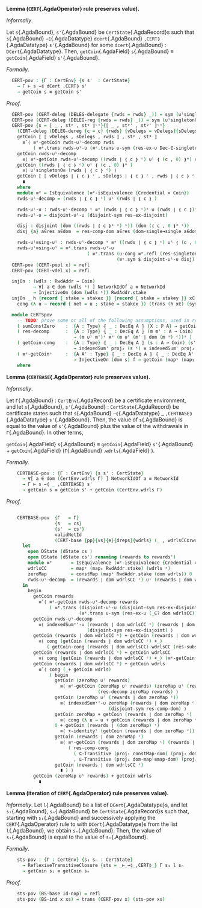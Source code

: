 <!--
```agda

{-# OPTIONS --safe #-}

open import Ledger.Conway.Specification.Gov.Base

module Ledger.Conway.Specification.Certs.Properties.PoVLemmas (gs : _) (open GovStructure gs) where

open import Ledger.Conway.Specification.Certs gs
open import Ledger.Conway.Specification.Gov.Actions gs hiding (yes; no)
open import Ledger.Prelude

open import Axiom.Set.Properties th

open import Algebra using (CommutativeMonoid)
open import Data.Maybe.Properties
open import Data.Nat.Properties using (+-0-monoid; +-0-commutativeMonoid; +-identityʳ; +-identityˡ)
open import Relation.Binary using (IsEquivalence)
open import Relation.Nullary.Decidable
open import Tactic.ReduceDec

open Computational ⦃...⦄

open import stdlib-meta.Tactic.GenError using (genErrors)

open CertState

private variable
  dCert : DCert
  l : List DCert
  A A' B : Type
instance
  _ = +-0-monoid

getCoin-singleton : ⦃ _ : DecEq A ⦄ {(a , c) : A × Coin} → indexedSumᵛ' id ❴ (a , c) ❵ ≡ c
getCoin-singleton = indexedSum-singleton' {M = Coin} (finiteness _)

∪ˡsingleton∈dom :  ⦃ _ : DecEq A ⦄ (m : A ⇀ Coin) {(a , c) : A × Coin}
                → a ∈ dom m → getCoin (m ∪ˡ ❴ (a , c) ❵ᵐ) ≡ getCoin m
∪ˡsingleton∈dom m {(a , c)} a∈dom = ≡ᵉ-getCoin (m ∪ˡ ❴ (a , c) ❵) m (singleton-∈-∪ˡ {m = m} a∈dom)

module _  ( indexedSumᵛ'-∪ :  {A : Type} ⦃ _ : DecEq A ⦄ (m m' : A ⇀ Coin)
                              → disjoint (dom m) (dom m')
                              → getCoin (m ∪ˡ m') ≡ getCoin m + getCoin m' )
  where
  open ≡-Reasoning
  open Equivalence

  ∪ˡsingleton∉dom :  ⦃ _ : DecEq A ⦄ (m : A ⇀ Coin) {(a , c) : A × Coin}
                   → a ∉ dom m → getCoin (m ∪ˡ ❴ (a , c) ❵ᵐ) ≡ getCoin m + c
  ∪ˡsingleton∉dom m {(a , c)} a∉dom = begin
    getCoin (m ∪ˡ ❴ a , c ❵ᵐ)
      ≡⟨ indexedSumᵛ'-∪ m ❴ a , c ❵ᵐ
         ( λ x y → a∉dom (subst (_∈ dom m) (from ∈-dom-singleton-pair y) x) ) ⟩
    getCoin m + getCoin ❴ a , c ❵ᵐ
      ≡⟨ cong (getCoin m +_) getCoin-singleton ⟩
    getCoin m + c
      ∎

  ∪ˡsingleton0≡ : ⦃ _ : DecEq A ⦄ → (m : A ⇀ Coin) {a : A} → getCoin (m ∪ˡ ❴ (a , 0) ❵ᵐ) ≡ getCoin m
  ∪ˡsingleton0≡ m {a} with a ∈? dom m
  ... | yes a∈dom = ∪ˡsingleton∈dom m a∈dom
  ... | no a∉dom = trans (∪ˡsingleton∉dom m a∉dom) (+-identityʳ (getCoin m))
```
-->


**Lemma (`CERT`{.AgdaOperator} rule preserves value).**

*Informally*.

Let `s`{.AgdaBound}, `s'`{.AgdaBound} be `CertState`{.AgdaRecord}s such that
`s`{.AgdaBound} `⇀⦇`{.AgdaDatatype} `dcert`{.AgdaBound} `,CERT⦈`{.AgdaDatatype} `s'`{.AgdaBound} for
some `dcert`{.AgdaBound} : `DCert`{.AgdaDatatype}. Then,
`getCoin`{.AgdaField} `s`{.AgdaBound} $≡$ `getCoin`{.AgdaField} `s'`{.AgdaBound}.

*Formally*.

```agda
  CERT-pov : {Γ : CertEnv} {s s'  : CertState}
    → Γ ⊢ s ⇀⦇ dCert ,CERT⦈ s'
    → getCoin s ≡ getCoin s'
```

*Proof*. 

```agda
  CERT-pov (CERT-deleg (DELEG-delegate {rwds = rwds} _)) = sym (∪ˡsingleton0≡ rwds)
  CERT-pov (CERT-deleg (DELEG-reg {rwds = rwds} _)) = sym (∪ˡsingleton0≡ rwds)
  CERT-pov {s = ⟦ _ , stᵖ , stᵍ ⟧ᶜˢ}{⟦ _ , stᵖ' , stᵍ' ⟧ᶜˢ}
    (CERT-deleg (DELEG-dereg {c = c} {rwds} {vDelegs = vDelegs}{sDelegs} x)) = begin
    getCoin ⟦ ⟦ vDelegs , sDelegs , rwds ⟧ , stᵖ , stᵍ ⟧
      ≡˘⟨ ≡ᵉ-getCoin rwds-∪ˡ-decomp rwds
          ( ≡ᵉ.trans rwds-∪ˡ-∪ (≡ᵉ.trans ∪-sym (res-ex-∪ Dec-∈-singleton)) ) ⟩
    getCoin rwds-∪ˡ-decomp
      ≡⟨ ≡ᵉ-getCoin rwds-∪ˡ-decomp ((rwds ∣ ❴ c ❵ ᶜ) ∪ˡ ❴ (c , 0) ❵ᵐ) rwds-∪ˡ≡sing-∪ˡ  ⟩
    getCoin ((rwds ∣ ❴ c ❵ ᶜ) ∪ˡ ❴ (c , 0) ❵ᵐ )
      ≡⟨ ∪ˡsingleton0≡ (rwds ∣ ❴ c ❵ ᶜ) ⟩
    getCoin ⟦ ⟦ vDelegs ∣ ❴ c ❵ ᶜ , sDelegs ∣ ❴ c ❵ ᶜ , rwds ∣ ❴ c ❵ ᶜ ⟧ , stᵖ' , stᵍ' ⟧
      ∎
    where
    module ≡ᵉ = IsEquivalence (≡ᵉ-isEquivalence {Credential × Coin})
    rwds-∪ˡ-decomp = (rwds ∣ ❴ c ❵ ᶜ) ∪ˡ (rwds ∣ ❴ c ❵ )

    rwds-∪ˡ-∪ : rwds-∪ˡ-decomp ˢ ≡ᵉ (rwds ∣ ❴ c ❵ ᶜ)ˢ ∪ (rwds ∣ ❴ c ❵)ˢ
    rwds-∪ˡ-∪ = disjoint-∪ˡ-∪ (disjoint-sym res-ex-disjoint)

    disj : disjoint (dom ((rwds ∣ ❴ c ❵ˢ ᶜ) ˢ)) (dom (❴ c , 0 ❵ᵐ ˢ))
    disj {a} a∈res a∈dom  = res-comp-dom a∈res (dom-single→single a∈dom)

    rwds-∪ˡ≡sing-∪ˡ : rwds-∪ˡ-decomp ˢ ≡ᵉ ((rwds ∣ ❴ c ❵ ᶜ) ∪ˡ ❴ (c , 0) ❵ᵐ )ˢ
    rwds-∪ˡ≡sing-∪ˡ = ≡ᵉ.trans rwds-∪ˡ-∪
                              ( ≡ᵉ.trans (∪-cong ≡ᵉ.refl (res-singleton'{m = rwds} x))
                                         (≡ᵉ.sym $ disjoint-∪ˡ-∪ disj) )
  CERT-pov (CERT-pool x) = refl
  CERT-pov (CERT-vdel x) = refl

  injOn : (wdls : RwdAddr ⇀ Coin)
          → ∀[ a ∈ dom (wdls ˢ) ] NetworkIdOf a ≡ NetworkId
          → InjectiveOn (dom (wdls ˢ)) RwdAddr.stake
  injOn _ h {record { stake = stakex }} {record { stake = stakey }} x∈ y∈ refl =
    cong (λ u → record { net = u ; stake = stakex }) (trans (h x∈) (sym (h y∈)))

  module CERTSpov
    -- TODO: prove some or all of the following assumptions, used in roof of `CERTBASE-pov`.
    ( sumConstZero    :  {A : Type} ⦃ _ : DecEq A ⦄ {X : ℙ A} → getCoin (constMap X 0) ≡ 0 )
    ( res-decomp      :  {A : Type} ⦃ _ : DecEq A ⦄ (m m' : A ⇀ Coin)
                         → (m ∪ˡ m')ˢ ≡ᵉ (m ∪ˡ (m' ∣ dom (m ˢ) ᶜ))ˢ )
    ( getCoin-cong    :  {A : Type} ⦃ _ : DecEq A ⦄ (s : A ⇀ Coin) (s' : ℙ (A × Coin)) → s ˢ ≡ᵉ s'
                         → indexedSum' proj₂ (s ˢ) ≡ indexedSum' proj₂ s' )
    ( ≡ᵉ-getCoinˢ     :  {A A' : Type} ⦃ _ : DecEq A ⦄ ⦃ _ : DecEq A' ⦄ (s : ℙ (A × Coin)) {f : A → A'}
                         → InjectiveOn (dom s) f → getCoin (mapˢ (map₁ f) s) ≡ getCoin s )
    where
```


**Lemma (`CERTBASE`{.AgdaOperator} rule preserves value).**

*Informally*.

Let `Γ`{.AgdaBound} : `CertEnv`{.AgdaRecord} be a certificate environment, and let
`s`{.AgdaBound}, `s'`{.AgdaBound} : `CertState`{.AgdaRecord} be certificate states such that
`s`{.AgdaBound} `⇀⦇`{.AgdaDatatype} \_ `,CERTBASE⦈`{.AgdaDatatype} `s'`{.AgdaBound}.
Then, the value of `s`{.AgdaBound} is equal to the value of `s'`{.AgdaBound} plus the
value of the withdrawals in `Γ`{.AgdaBound}.  In other terms,

`getCoin`{.AgdaField} `s`{.AgdaBound} $≡$ `getCoin`{.AgdaField} `s'`{.AgdaBound} + `getCoin`{.AgdaField} (`Γ`{.AgdaBound} .`wdrls`{.AgdaField} ).

*Formally*.

```agda
    CERTBASE-pov : {Γ : CertEnv} {s s' : CertState}
      → ∀[ a ∈ dom (CertEnv.wdrls Γ) ] NetworkIdOf a ≡ NetworkId
      → Γ ⊢ s ⇀⦇ _ ,CERTBASE⦈ s'
      → getCoin s ≡ getCoin s' + getCoin (CertEnv.wdrls Γ)
```

*Proof*. 

```agda

    CERTBASE-pov  {Γ   = Γ}
                  {s   = cs}
                  {s'  = cs'}
                  validNetId
                  (CERT-base {pp}{vs}{e}{dreps}{wdrls} (_ , wdrlsCC⊆rwds)) =
      let
        open DState (dState cs )
        open DState (dState cs') renaming (rewards to rewards')
        module ≡ᵉ       = IsEquivalence (≡ᵉ-isEquivalence {Credential × Coin})
        wdrlsCC         = mapˢ (map₁ RwdAddr.stake) (wdrls ˢ)
        zeroMap         = constMap (mapˢ RwdAddr.stake (dom wdrls)) 0
        rwds-∪ˡ-decomp  = (rewards ∣ dom wdrlsCC ᶜ) ∪ˡ (rewards ∣ dom wdrlsCC)
      in
        begin
          getCoin rewards
            ≡˘⟨ ≡ᵉ-getCoin rwds-∪ˡ-decomp rewards
                ( ≡ᵉ.trans (disjoint-∪ˡ-∪ (disjoint-sym res-ex-disjoint))
                           (≡ᵉ.trans ∪-sym (res-ex-∪ (_∈? dom wdrlsCC))) ) ⟩
          getCoin rwds-∪ˡ-decomp
            ≡⟨ indexedSumᵛ'-∪ (rewards ∣ dom wdrlsCC ᶜ) (rewards ∣ dom wdrlsCC)
                              (disjoint-sym res-ex-disjoint) ⟩
          getCoin (rewards ∣ dom wdrlsCC ᶜ) + getCoin (rewards ∣ dom wdrlsCC )
            ≡⟨ cong (getCoin (rewards ∣ dom wdrlsCC ᶜ) +_)
               ( getCoin-cong (rewards ∣ dom wdrlsCC) wdrlsCC (res-subset{m = rewards} wdrlsCC⊆rwds) ) ⟩
          getCoin (rewards ∣ dom wdrlsCC ᶜ) + getCoin wdrlsCC
            ≡⟨ cong (getCoin (rewards ∣ dom wdrlsCC ᶜ) +_) (≡ᵉ-getCoinˢ (wdrls ˢ) (injOn wdrls validNetId)) ⟩
          getCoin (rewards ∣ dom wdrlsCC ᶜ) + getCoin wdrls
            ≡˘⟨ cong (_+ getCoin wdrls)
                ( begin
                  getCoin (zeroMap ∪ˡ rewards)
                    ≡⟨ ≡ᵉ-getCoin (zeroMap ∪ˡ rewards) (zeroMap ∪ˡ (rewards ∣ dom zeroMap ᶜ))
                                  (res-decomp zeroMap rewards) ⟩
                  getCoin (zeroMap ∪ˡ (rewards ∣ dom zeroMap ᶜ))
                    ≡⟨ indexedSumᵛ'-∪ zeroMap (rewards ∣ dom zeroMap ᶜ)
                                      (disjoint-sym res-comp-dom) ⟩
                  getCoin zeroMap + getCoin (rewards ∣ dom zeroMap ᶜ)
                    ≡⟨ cong (λ u → u + getCoin (rewards ∣ dom zeroMap ᶜ)) sumConstZero ⟩
                  0 + getCoin (rewards ∣ (dom zeroMap) ᶜ)
                    ≡⟨ +-identityˡ (getCoin (rewards ∣ dom zeroMap ᶜ)) ⟩
                  getCoin (rewards ∣ dom zeroMap ᶜ)
                    ≡⟨ ≡ᵉ-getCoin (rewards ∣ dom zeroMap ᶜ) (rewards ∣ dom wdrlsCC ᶜ)
                       ( res-comp-cong
                         ( ⊆-Transitive (proj₁ constMap-dom) (proj₂ dom-mapˡ≡map-dom)
                         , ⊆-Transitive (proj₁ dom-mapˡ≡map-dom) (proj₂ constMap-dom) ) ) ⟩
                  getCoin (rewards ∣ dom wdrlsCC ᶜ)
                    ∎ ) ⟩
          getCoin (zeroMap ∪ˡ rewards) + getCoin wdrls
            ∎
```

**Lemma (iteration of `CERT`{.AgdaOperator} rule preserves value).**

*Informally*. Let `l`{.AgdaBound} be a list of `DCert`{.AgdaDatatype}s, and let
`s₁`{.AgdaBound}, `sₙ`{.AgdaBound} be `CertState`{.AgdaRecord}s such that, starting
with `s₁`{.AgdaBound} and successively applying the `CERT`{.AgdaOperator} rule to with
`DCert`{.AgdaDatatype}s from the list `l`{.AgdaBound}, we obtain `sₙ`{.AgdaBound}.
Then, the value of `s₁`{.AgdaBound} is equal to the value of `sₙ`{.AgdaBound}.

*Formally*.

```agda
    sts-pov : {Γ : CertEnv} {s₁ sₙ : CertState}
      → ReflexiveTransitiveClosure {sts = _⊢_⇀⦇_,CERT⦈_} Γ s₁ l sₙ
      → getCoin s₁ ≡ getCoin sₙ
```

*Proof*.

```agda
    sts-pov (BS-base Id-nop) = refl
    sts-pov (BS-ind x xs) = trans (CERT-pov x) (sts-pov xs)
```
